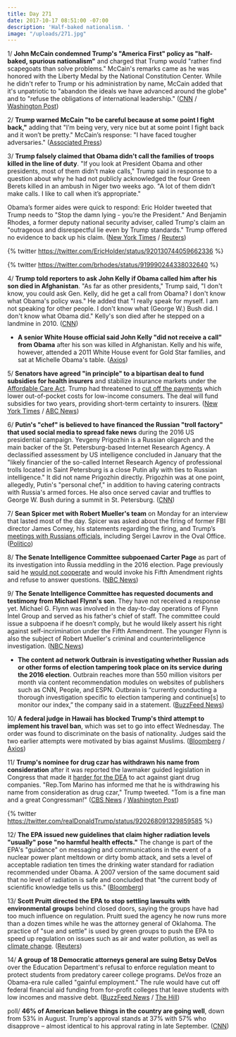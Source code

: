 ```yaml
---
title: Day 271
date: 2017-10-17 08:51:00 -07:00
description: 'Half-baked nationalism. '
image: "/uploads/271.jpg"
---
```


1/ **John McCain condemned Trump's "America First" policy as "half-baked, spurious nationalism"** and charged that Trump would "rather find scapegoats than solve problems." McCain's remarks came as he was honored with the Liberty Medal by the National Constitution Center. While he didn't refer to Trump or his administration by name, McCain added that it's unpatriotic to "abandon the ideals we have advanced around the globe" and to "refuse the obligations of international leadership." ([CNN](http://www.cnn.com/2017/10/16/politics/john-mccain-joe-biden-liberty-medal/) / [Washington Post](https://www.washingtonpost.com/news/powerpost/wp/2017/10/16/mccain-condemns-half-baked-spurious-nationalism-in-clear-shot-at-president-trump/))

2/ **Trump warned McCain "to be careful because at some point I fight back,"** adding that "I’m being very, very nice but at some point I fight back and it won’t be pretty." McCain’s response: "I have faced tougher adversaries." ([Associated Press](https://apnews.com/cd337697c2f04726b69076627c014eb7/Trump-issues-warning-to-McCain-after-senator's-tough-speech))

3/ **Trump falsely claimed that Obama didn't call the families of troops killed in the line of duty**. "If you look at President Obama and other presidents, most of them didn’t make calls," Trump said in response to a question about why he had not publicly acknowledged the four Green Berets killed in an ambush in Niger two weeks ago. "A lot of them didn’t make calls. I like to call when it’s appropriate."

Obama’s former aides were quick to respond: Eric Holder tweeted that Trump needs to "Stop the damn lying - you’re the President." And Benjamin Rhodes, a former deputy national security adviser, called Trump's claim an "outrageous and disrespectful lie even by Trump standards." Trump offered no evidence to back up his claim. ([New York Times](https://www.nytimes.com/2017/10/16/us/politics/trump-obama-killed-soldiers.html?_r=0) / [Reuters](https://www.reuters.com/article/us-usa-trump-obama/obama-aides-slam-trump-over-claim-about-past-presidents-fallen-soldiers-idUSKBN1CM1ZO))

{% twitter https://twitter.com/EricHolder/status/920130744059662336 %}

{% twitter https://twitter.com/brhodes/status/919990244338032640 %}

4/ **Trump told reporters to ask John Kelly if Obama called him after his son died in Afghanistan**. "As far as other presidents," Trump said, "I don't know, you could ask Gen. Kelly, did he get a call from Obama? I don't know what Obama's policy was." He added that "I really speak for myself. I am not speaking for other people. I don't know what (George W.) Bush did. I don't know what Obama did." Kelly's son died after he stepped on a landmine in 2010. ([CNN](http://www.cnn.com/2017/10/17/politics/president-donald-trump-john-kelly-obama-phone-call/))

* **A senior White House official said John Kelly "did not receive a call" from Obama** after his son was killed in Afghanistan. Kelly and his wife, however, attended a 2011 White House event for Gold Star families, and sat at Michelle Obama's table. ([Axios](https://www.axios.com/trump-ask-kelly-if-obama-called-when-his-son-died-in-afghanistan-2497630887.html))

5/ **Senators have agreed "in principle" to a bipartisan deal to fund subsidies for health insurers** and stabilize insurance markets under the <a href="{{ site.baseurl }}/trump-health-care/">Affordable Care Act</a>. Trump had threatened to [cut off the payments](https://whatthefuckjusthappenedtoday.com/2017/10/13/day-267/#1-trump-will-cut-off-essential-subsi) which lower out-of-pocket costs for low-income consumers. The deal will fund subsidies for two years, providing short-term certainty to insurers. ([New York Times](https://www.nytimes.com/2017/10/17/us/politics/alexander-murray-deal-obamacare-subsidies.html) / [ABC News](http://abcnews.go.com/Politics/senators-reach-deal-continue-obamacare-insurance-subsidy-payments/story?id=50539387))

6/ **Putin's "chef" is believed to have financed the Russian "troll factory" that used social media to spread fake news** during the 2016 US presidential campaign. Yevgeny Prigozhin is a Russian oligarch and the main backer of the St. Petersburg-based Internet Research Agency. A declassified assessment by US intelligence concluded in January that the "likely financier of the so-called Internet Research Agency of professional trolls located in Saint Petersburg is a close Putin ally with ties to Russian intelligence." It did not name Prigozhin directly. Prigozhin was at one point, allegedly, Putin's "personal chef," in addition to having catering contracts with Russia's armed forces. He also once served caviar and truffles to George W. Bush during a summit in St. Petersburg. ([CNN](http://www.cnn.com/2017/10/17/politics/russian-oligarch-putin-chef-troll-factory/index.html))

7/ **Sean Spicer met with Robert Mueller's team** on Monday for an interview that lasted most of the day. Spicer was asked about the firing of former FBI director James Comey, his statements regarding the firing, and Trump’s [meetings with Russians officials](https://whatthefuckjusthappenedtoday.com/2017/05/10/Day-111/#1-trump-met-with-putin%E2%80%99s-top-diploma), including Sergei Lavrov in the Oval Office. ([Politico](http://www.politico.com/story/2017/10/17/sean-spicer-mueller-russia-probe-243882))

8/ **The Senate Intelligence Committee subpoenaed Carter Page** as part of its investigation into Russia meddling in the 2016 election. Page previously said he [would not cooperate](https://whatthefuckjusthappenedtoday.com/2017/10/10/day-264/#6-carter-page-told-the-senate-intell) and would invoke his Fifth Amendment rights and refuse to answer questions. ([NBC News](https://www.nbcnews.com/politics/congress/senate-subpoenas-former-trump-adviser-carter-page-n811551))

9/ **The Senate Intelligence Committee has requested documents and testimony from Michael Flynn's son**. They have not received a response yet. Michael G. Flynn was involved in the day-to-day operations of Flynn Intel Group and served as his father's chief of staff. The committee could issue a subpoena if he doesn’t comply, but he would likely assert his right against self-incrimination under the Fifth Amendment. The younger Flynn is also the subject of Robert Mueller's criminal and counterintelligence investigation. ([NBC News](https://www.nbcnews.com/politics/national-security/russia-probe-senate-asks-mike-flynn-s-son-documents-testimony-n811226))

* **The content ad network Outbrain is investigating whether Russian ads or other forms of election tampering took place on its service during the 2016 election**. Outbrain reaches more than 550 million visitors per month via content recommendation modules on websites of publishers such as CNN, People, and ESPN. Outbrain is “currently conducting a thorough investigation specific to election tampering and continue\[s\] to monitor our index,” the company said in a statement. ([BuzzFeed News](https://www.buzzfeed.com/craigsilverman/outbrain-is-investigating-whether-russian-trolls-used-its))

10/ **A federal judge in Hawaii has blocked Trump's third attempt to implement his travel ban**, which was set to go into effect Wednesday. The order was found to discriminate on the basis of nationality. Judges said the two earlier attempts were motivated by bias against Muslims. ([Bloomberg](https://www.bloomberg.com/news/articles/2017-10-17/trump-s-third-try-at-travel-ban-is-blocked-by-u-s-judge) / [Axios](https://www.axios.com/hawaii-judge-blocks-trumps-latest-travel-ban-order-2497723812.html))

11/ **Trump's nominee for drug czar has withdrawn his name from consideration** after it was reported the lawmaker guided legislation in Congress that made it [harder for the DEA](https://whatthefuckjusthappenedtoday.com/2017/10/16/day-270/#11-trump-will-declare-a-national-opi) to act against giant drug companies. "Rep.Tom Marino has informed me that he is withdrawing his name from consideration as drug czar," Trump tweeted. "Tom is a fine man and a great Congressman!" ([CBS News](https://www.cbsnews.com/news/tom-marino-out-trump-drug-czar-nominee-60-minutes-report-live-updates/) / [Washington Post](https://www.washingtonpost.com/news/post-politics/wp/2017/10/17/trump-says-drug-czar-nominee-tom-marino-is-withdrawing-after-washington-post60-minutes-investigation/))

{% twitter https://twitter.com/realDonaldTrump/status/920268091329859585 %}

12/ **The EPA issued new guidelines that claim higher radiation levels "usually" pose "no harmful health effects."** The change is part of the EPA's "guidance" on messaging and communications in the event of a nuclear power plant meltdown or dirty bomb attack, and sets a level of acceptable radiation ten times the drinking water standard for radiation recommended under Obama. A 2007 version of the same document said that no level of radiation is safe and concluded that "the current body of scientific knowledge tells us this." ([Bloomberg](https://www.bloomberg.com/news/articles/2017-10-16/epa-says-higher-radiation-levels-pose-no-harmful-health-effect))

13/ **Scott Pruitt directed the EPA to stop settling lawsuits with environmental groups** behind closed doors, saying the groups have had too much influence on regulation. Pruitt sued the agency he now runs more than a dozen times while he was the attorney general of Oklahoma. The practice of "sue and settle" is used by green groups to push the EPA to speed up regulation on issues such as air and water pollution, as well as <a href="{{ site.baseurl }}/trump-epa/">climate change</a>. ([Reuters](https://www.reuters.com/article/us-usa-epa-lawsuits/epa-head-seeks-to-avoid-settlements-with-green-groups-idUSKBN1CL2HK))

14/ **A group of 18 Democratic attorneys general are suing Betsy DeVos** over the Education Department's refusal to enforce regulation meant to protect students from predatory career college programs. DeVos froze an Obama-era rule called "gainful employment." The rule would have cut off federal financial aid funding from for-profit colleges that leave students with low incomes and massive debt. ([BuzzFeed News](https://www.buzzfeed.com/mollyhensleyclancy/17-states-and-dc-are-suing-betsy-devos-over-for-profit) / [The Hill](http://thehill.com/homenews/administration/355885-18-dem-ags-sue-devos-for-blocking-obama-for-profit-college-rule))

poll/ **46% of American believe things in the country are going well**, down from 53% in August. Trump's approval stands at 37% with 57% who disapprove – almost identical to his approval rating in late September. ([CNN](http://www.cnn.com/2017/10/17/politics/cnn-poll-trump-approval-steady/))
